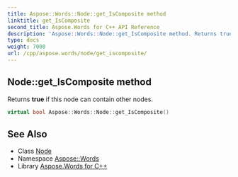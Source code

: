 ```yaml
---
title: Aspose::Words::Node::get_IsComposite method
linktitle: get_IsComposite
second_title: Aspose.Words for C++ API Reference
description: 'Aspose::Words::Node::get_IsComposite method. Returns true if this node can contain other nodes in C++.'
type: docs
weight: 7000
url: /cpp/aspose.words/node/get_iscomposite/
---
```

## Node::get_IsComposite method


Returns **true** if this node can contain other nodes.

```cpp
virtual bool Aspose::Words::Node::get_IsComposite()
```

## See Also

* Class [Node](../)
* Namespace [Aspose::Words](../../)
* Library [Aspose.Words for C++](../../../)
